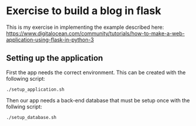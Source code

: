 # Exercise to build a blog in flask

This is my exercise in implementing the example described here:
https://www.digitalocean.com/community/tutorials/how-to-make-a-web-application-using-flask-in-python-3

## Setting up the application
First the app needs the correct environment. This can be created with the following script:
```
./setup_application.sh
```
Then our app needs a back-end database that must be setup once with the follwing script:
```
./setup_database.sh
```

